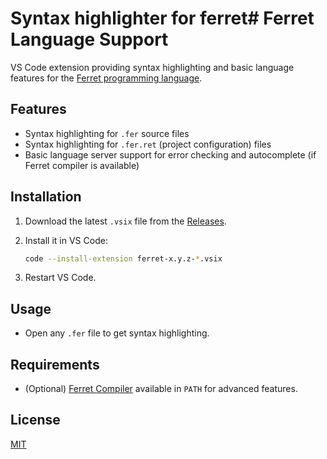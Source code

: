 # Syntax highlighter for ferret# Ferret Language Support

VS Code extension providing syntax highlighting and basic language features for the [Ferret programming language](https://github.com/itsfuad/Ferret-Compiler).

## Features

* Syntax highlighting for `.fer` source files
* Syntax highlighting for `.fer.ret` (project configuration) files
* Basic language server support for error checking and autocomplete (if Ferret compiler is available)

## Installation

1. Download the latest `.vsix` file from the [Releases](https://github.com/itsfuad/Ferret-Language-Support/releases).
2. Install it in VS Code:

   ```bash
   code --install-extension ferret-x.y.z-*.vsix
   ```
3. Restart VS Code.

## Usage

* Open any `.fer` file to get syntax highlighting.

## Requirements

* (Optional) [Ferret Compiler](https://github.com/itsfuad/Ferret-Compiler) available in `PATH` for advanced features.

## License

[MIT](LICENSE)